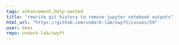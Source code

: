 ```yaml
---
tags: enhancement,help-wanted
title: "rewrite git history to remove jupyter notebook outputs"
html_url: "https://github.com/undark-lab/swyft/issues/59"
user: bkmi
repo: undark-lab/swyft
---
```


